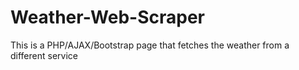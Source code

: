 # Weather-Web-Scraper
This is a PHP/AJAX/Bootstrap page that fetches the weather from a different service
